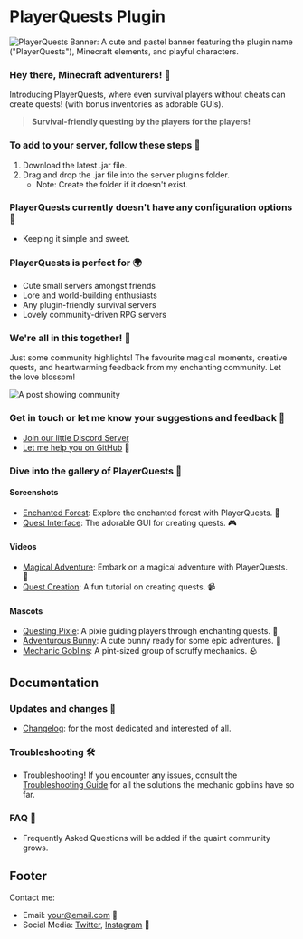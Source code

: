 # PlayerQuests Plugin

![PlayerQuests Banner: A cute and pastel banner featuring the plugin name ("PlayerQuests"), Minecraft elements, and playful characters.](link_to_banner_image)

### Hey there, Minecraft adventurers! 🌟
Introducing PlayerQuests, where even survival players without cheats can create quests! (with bonus inventories as adorable GUIs).

> **Survival-friendly questing by the players for the players!**

### To add to your server, follow these steps 🎀
1. Download the latest .jar file.
2. Drag and drop the .jar file into the server plugins folder.
   - Note: Create the folder if it doesn't exist.

### PlayerQuests currently doesn't have any configuration options 🪹
- Keeping it simple and sweet.

### PlayerQuests is perfect for 🌍
- Cute small servers amongst friends
- Lore and world-building enthusiasts
- Any plugin-friendly survival servers
- Lovely community-driven RPG servers

### We're all in this together! 💬
Just some community highlights! The favourite magical moments, creative quests, and heartwarming feedback from my enchanting community. Let the love blossom!

![A post showing community](link_to_screen_capture)

### Get in touch or let me know your suggestions and feedback 💬

- [Join our little Discord Server](link_to_discord) 
- [Let me help you on GitHub](link_to_github) 🚀

### Dive into the gallery of PlayerQuests 🌈
#### Screenshots
- [Enchanted Forest](link_to_screenshot_1): Explore the enchanted forest with PlayerQuests. 🌳
- [Quest Interface](link_to_screenshot_2): The adorable GUI for creating quests. 🎮

#### Videos
- [Magical Adventure](link_to_video_1): Embark on a magical adventure with PlayerQuests. 🌟
- [Quest Creation](link_to_video_2): A fun tutorial on creating quests. 📹

#### Mascots
- [Questing Pixie](link_to_pixel_art_1): A pixie guiding players through enchanting quests. 🧚
- [Adventurous Bunny](link_to_pixel_art_2): A cute bunny ready for some epic adventures. 🐰
- [Mechanic Goblins](link_to_pixel_art_3): A pint-sized group of scruffy mechanics. 🪨

## Documentation

### Updates and changes 🌈
- [Changelog](link_to_changelog): for the most dedicated and interested of all.

### Troubleshooting 🛠️
- Troubleshooting! If you encounter any issues, consult the [Troubleshooting Guide](link_to_troubleshooting) for all the solutions the mechanic goblins have so far.

### FAQ 🧾
- Frequently Asked Questions will be added if the quaint community grows.

## Footer
Contact me:
- Email: [your@email.com](mailto:your@email.com) 📧
- Social Media: [Twitter](link_to_twitter), [Instagram](link_to_instagram) 🌸
